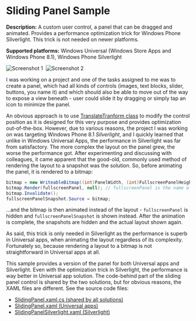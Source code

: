 Sliding Panel Sample
====================

**Description:** A custom user control, a panel that can be dragged and animated.
Provides a performance optimization trick for Windows Phone Silverlight. This
trick is not needed on newer platforms.

**Supported platforms:** Windows Universal (Windows Store Apps and Windows Phone 8.1), Windows Phone Silverlight

![Screenshot 1](https://raw.githubusercontent.com/tompaana/my-2-bits/master/SlidingPanelSample/Screenshots/SlidingPanelSampleSLScreenshot1Small.png)&nbsp;
![Screenshot 2](https://raw.githubusercontent.com/tompaana/my-2-bits/master/SlidingPanelSample/Screenshots/SlidingPanelSampleSLScreenshot2Small.png)


I was working on a project and one of the tasks assigned to me was to create a
panel, which had all kinds of controls (images, text blocks, slider, buttons,
you name it) and which should also be able to move out of the way to expose a
view beneath - user could slide it by dragging or simply tap an icon to minimize
the panel.

An obvious approach is to use [TranslateTranform class](https://msdn.microsoft.com/en-us/library/windows/apps/windows.ui.xaml.media.translatetransform.aspx)
to modify the control position as it is designed for this very purpose and
provides optimization out-of-the-box. However, due to various reasons, the
project I was working on was targeting Windows Phone 8.1 *Silverlight*, and I
quickly learned that unlike in Windows Universal Apps, the performance in
Silverlight was far from satisfactory. The more complex the layout on the panel
grew, the worse the performance got. After experimenting and discussing with
colleagues, it came apparent that the good-old, commonly used method of
rendering the layout to a snapshot was the solution. So, before animating the
panel, it is rendered to a bitmap:

```cs
bitmap = new WriteableBitmap((int)PanelWidth, (int)FullscreenPanelHeight);
bitmap.Render(fullscreenPanel, null); // fullscreenPanel is the name of the layout
bitmap.Invalidate();
fullscreenPanelSnapshot.Source = bitmap;
```

...and the bitmap is then animated instead of the layout - `fullscreenPanel` is
hidden and `fullscreenPanelSnapshot` is shown instead. After the animation is
complete, the snapshots are hidden and the actual layout shown again.

As said, this trick is only needed in Silverlight as the performance is superb
in Universal apps, when animating the layout regardless of its complexity.
Fortunately so, because rendering a layout to a bitmap is not straightforward
in Universal apps at all.

This sample provides a version of the panel for both Universal apps and
Silverlight. Even with the optimization trick in Silverlight, the performance is
way better in Universal app solution. The code-behind part of the sliding panel
control is shared by the two solutions, but for obvious reasons, the XAML files
are different. See the source code files:

* [SlidingPanel.xaml.cs (shared by all solutions)](https://github.com/tompaana/my-2-bits/blob/master/SlidingPanelSample/SlidingPanelSampleUniversal/SlidingPanelSample.Shared/SlidingPanel.xaml.cs)
* [SlidingPanel.xaml (Universal apps)](https://github.com/tompaana/my-2-bits/blob/master/SlidingPanelSample/SlidingPanelSampleUniversal/SlidingPanelSample.Shared/SlidingPanel.xaml)
* [SlidingPanelSilverlight.xaml (Silverlight)](https://github.com/tompaana/my-2-bits/blob/master/SlidingPanelSample/SlidingPanelSampleSilverlight/SlidingPanelSilverlight.xaml)
